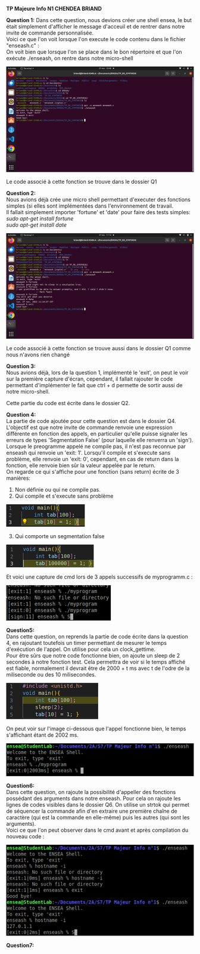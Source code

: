 **TP Majeure Info N1 CHENDEA BRIAND**

__Question 1:__
Dans cette question, nous devions créer une shell ensea, le but était simplement d'afficher le message d'acceuil et de rentrer dans notre invite de commande personnalisée.  
Voici ce que l'on voit lorsque l'on execute le code contenu dans le fichier "enseash.c" :  
On voit bien que lorsque l'on se place dans le bon répertoire et que l'on exécute ./enseash, on rentre dans notre micro-shell  
  
![Q1](screen/Q1.png)  
  
Le code associé à cette fonction se trouve dans le dossier Q1  
  
__Question 2:__  
Nous avions déjà crée une micro shell permettant d'executer des fonctions simples (si elles sont implémentées dans l'environnement de travail.  
Il fallait simplement importer 'fortune' et 'date' pour faire des tests simples:  
*sudo apt-get install fortune*  
*sudo apt-get install date*  

![Q2](screen/Q2.png) 
  
Le code associé à cette fonction se trouve aussi dans le dossier Q1 comme nous n'avons rien changé

__Question 3:__  
Nous avions déjà, lors de la question 1, implémenté le 'exit', on peut le voir sur la première capture d'écran, cependant, il fallait rajouter le code permettant d'implémenter le fait que ctrl + d permette de sortir aussi de notre micro-shell.  

Cette partie du code est écrite dans le dossier Q2.

__Question 4:__  
La partie de code ajoutée pour cette question est dans le dossier Q4. 
L'objectif est que notre invite de commande renvoie une expression différente en fonction des appels, en particulier qu'elle puisse signaler les erreurs de types 'Segmentation False' (pour laquelle elle renverra un 'sign'). Lorsque le preogramme appelé ne compile pas, il n'est pas reconnue par enseash qui renvoie un 'exit: 1'. Lorsqu'il compile et s'execute sans problème, elle renvoie un 'exit: 0', cependant, en cas de return dans la fonction, elle renvoie bien sûr la valeur appelée par le return.  
On regarde ce qui s'affiche pour une fonction (sans return) écrite de 3 manières:  
1) Non définie ou qui ne compile pas.  
2) Qui compile et s'execute sans problème
  
![fun1](Q4/fonctionV1.png)  
  
3) Qui comporte un segmentation false  
  
![fun1](Q4/fonctionV2.png)  
  
Et voici une capture de cmd lors de 3 appels successifs de myprogramm.c :

![Q4](Q4/Q4.png)  

__Question5:__  
Dans cette question, on reprends la partie de code écrite dans la question 4, en rajoutant toutefois un timer permettant de mesurer le temps d'exécution de l'appel. On utilise pour cela un clock_gettime.  
Pour être sûrs que notre code fonctionne bien, on ajoute un sleep de 2 secondes à notre fonction test. Cela permettra de voir si le temps affiché est fiable, normalement il devrait être de 2000 + t ms avec t de l'odre de la miliseconde ou des 10 milisecondes.  

![fun2](Q5/FunQ5.png)  
  
On peut voir sur l'image ci-dessous que l'appel fonctionne bien, le temps s'affichant étant de 2002 ms.  

![Q5](Q5/Q5.png)  
  
__Question6:__  
Dans cette question, on rajoute la possibilité d'appeller des fonctions possédant des arguments dans notre enseash. Pour cela on rajoute les lignes de codes visibles dans le dossier Q6. On utilise un strtok qui permet de séquencer la commande afin d'en extraire une première chaîne de caractère (qui est la commande en elle-même) puis les autres (qui sont les arguments).  
Voici ce que l'on peut observer dans le cmd avant et après compilation du nouveau code :  

![Q6](Q6/Q6.png)  

__Question7:__  



